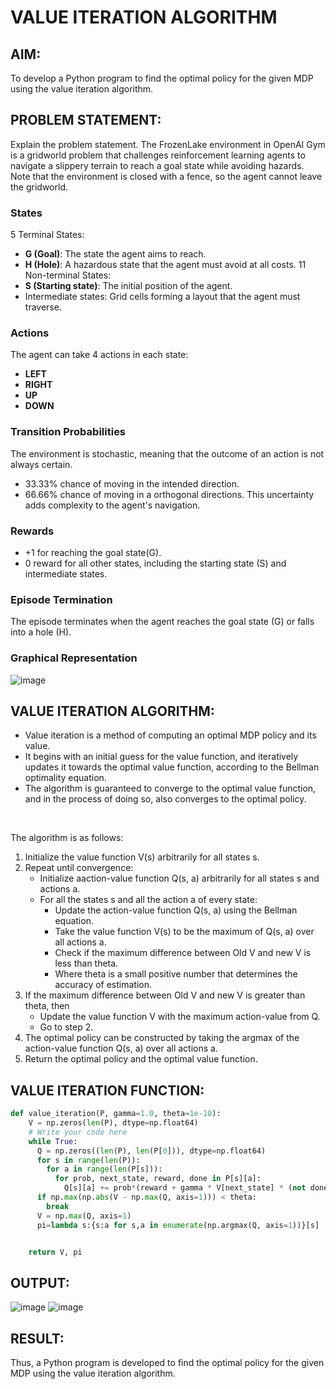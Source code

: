 # VALUE ITERATION ALGORITHM

## AIM:
To develop a Python program to find the optimal policy for the given MDP using the value iteration algorithm.

## PROBLEM STATEMENT:
Explain the problem statement.
The FrozenLake environment in OpenAI Gym is a gridworld problem that challenges reinforcement learning agents to navigate a slippery terrain to reach a goal state while avoiding hazards. Note that the environment is closed with a fence, so the agent cannot leave the gridworld.

### States
5 Terminal States:
- **G (Goal)**: The state the agent aims to reach.
- **H (Hole)**: A hazardous state that the agent must avoid at all costs.
11 Non-terminal States:
- **S (Starting state)**: The initial position of the agent.
- Intermediate states: Grid cells forming a layout that the agent must traverse.

### Actions
The agent can take 4 actions in each state:

* **LEFT**
* **RIGHT**
* **UP**
* **DOWN**

### Transition Probabilities
The environment is stochastic, meaning that the outcome of an action is not always certain.

- 33.33% chance of moving in the intended direction.
- 66.66% chance of moving in a orthogonal directions.
This uncertainty adds complexity to the agent's navigation.

### Rewards
- +1 for reaching the goal state(G).
- 0 reward for all other states, including the starting state (S) and intermediate states.

### Episode Termination
The episode terminates when the agent reaches the goal state (G) or falls into a hole (H).

### Graphical Representation
![image](https://github.com/Meenakshi0907/rl-value-iteration/assets/94165108/26860910-ff09-49dc-94c6-e7228fea17b8)
## VALUE ITERATION ALGORITHM:
- Value iteration is a method of computing an optimal MDP policy and its value.
 - It begins with an initial guess for the value function, and iteratively updates it towards the optimal value function, according to the Bellman optimality equation. 
  - The algorithm is guaranteed to converge to the optimal value function, and in the process of doing so, also converges to the optimal policy.
</br>

The algorithm is as follows:
1. Initialize the value function V(s) arbitrarily for all states s.
2. Repeat until convergence:
   - Initialize aaction-value function Q(s, a) arbitrarily for all states s and actions a.
   - For all the states s and all the action a of every state:
     - Update the action-value function Q(s, a) using the Bellman equation.
     - Take the value function V(s) to be the maximum of Q(s, a) over all actions a.
     - Check if the maximum difference between Old V and new V is less than theta.
     - Where theta is a small positive number that determines the accuracy of estimation.
3. If the maximum difference between Old V and new V is greater than theta, then 
    - Update the value function V with the maximum action-value from Q.
    - Go to step 2.
4. The optimal policy can be constructed by taking the argmax of the action-value function Q(s, a) over all actions a.
5. Return the optimal policy and the optimal value function.
   
## VALUE ITERATION FUNCTION:
```py
def value_iteration(P, gamma=1.0, theta=1e-10):
    V = np.zeros(len(P), dtype=np.float64)
    # Write your code here
    while True:
      Q = np.zeros((len(P), len(P[0])), dtype=np.float64)
      for s in range(len(P)):
        for a in range(len(P[s])):
          for prob, next_state, reward, done in P[s][a]:
            Q[s][a] += prob*(reward + gamma * V[next_state] * (not done))
      if np.max(np.abs(V - np.max(Q, axis=1))) < theta:
        break
      V = np.max(Q, axis=1)
      pi=lambda s:{s:a for s,a in enumerate(np.argmax(Q, axis=1))}[s]


    return V, pi
```
## OUTPUT:
![image](https://github.com/Meenakshi0907/rl-value-iteration/assets/94165108/90ab1bba-5313-4cd6-8807-f59d5b5af9ed)
![image](https://github.com/Meenakshi0907/rl-value-iteration/assets/94165108/7608ab3b-1106-47ab-a2d2-b81e74661653)

## RESULT:
Thus, a Python program is developed to find the optimal policy for the given MDP using the value iteration algorithm.
